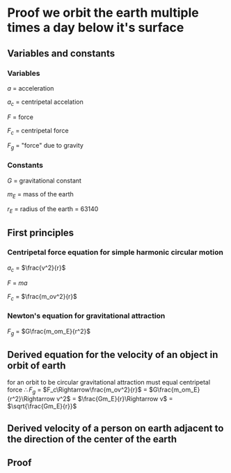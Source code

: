 # Proof we orbit the earth multiple times a day below it's surface
## Variables and constants
### Variables
$a$ = acceleration

$a_c$ = centripetal accelation

$F$ = force

$F_c$ = centripetal force

$F_g$ = "force" due to gravity
### Constants
$G$ = gravitational constant

$m_E$ = mass of the earth

$r_E$ = radius of the earth = 63140
## First principles
### Centripetal force equation for simple harmonic circular motion
$a_c$ = $\frac{v^2}{r}$

$F$ = $ma$

$F_c$ = $\frac{m_ov^2}{r}$
### Newton's equation for gravitational attraction
$F_g$ = $G\frac{m_om_E}{r^2}$
## Derived equation for the velocity of an object in orbit of earth
for an orbit to be circular gravitational attraction must equal centripetal force
$\therefore F_g$ = $F_c\Rightarrow\frac{m_ov^2}{r}$ = $G\frac{m_om_E}{r^2}\Rightarrow v^2$ = $\frac{Gm_E}{r}\Rightarrow v$ = $\sqrt{\frac{Gm_E}{r}}$
## Derived velocity of a person on earth adjacent to the direction of the center of the earth
## Proof